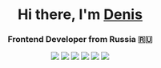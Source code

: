 <h1 align="center">Hi there, I'm <a href="https://t.me/nulevoyuz" target="_blank">Denis</a> 
<h3 align="center">Frontend Developer from Russia 🇷🇺</h3>
<p align=center><img src=https://img.shields.io/badge/html5-%23E34F26.svg?style=for-the-badge&logo=html5&logoColor=white>
<img src=https://img.shields.io/badge/css3-%231572B6.svg?style=for-the-badge&logo=css3&logoColor=white>
<img src=https://img.shields.io/badge/javascript-%23323330.svg?style=for-the-badge&logo=javascript&logoColor=%23F7DF1E>
<img src=https://img.shields.io/badge/typescript-%23007ACC.svg?style=for-the-badge&logo=typescript&logoColor=white>
<img src=https://img.shields.io/badge/react-%2320232a.svg?style=for-the-badge&logo=react&logoColor=%2361DAFB>
<img src=https://img.shields.io/badge/vuejs-%2335495e.svg?style=for-the-badge&logo=vuedotjs&logoColor=%234FC08D></p> 
